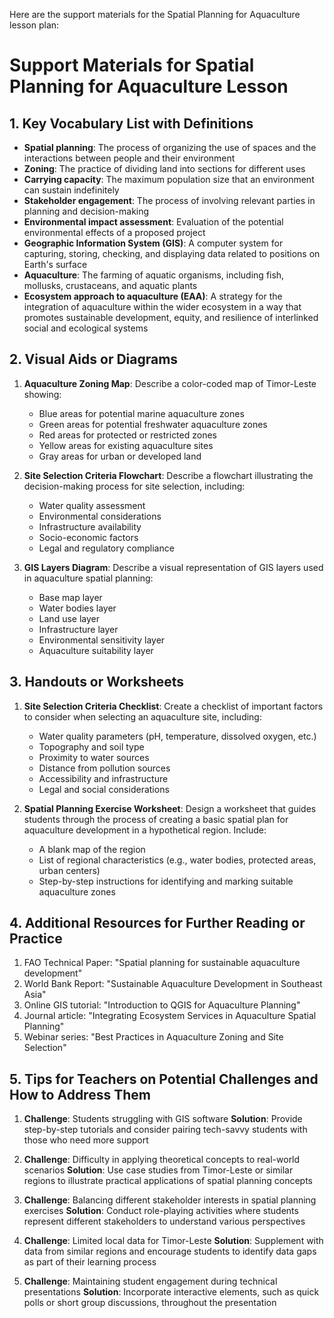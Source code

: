 Here are the support materials for the Spatial Planning for Aquaculture lesson plan:

# Support Materials for Spatial Planning for Aquaculture Lesson

## 1. Key Vocabulary List with Definitions

- **Spatial planning**: The process of organizing the use of spaces and the interactions between people and their environment
- **Zoning**: The practice of dividing land into sections for different uses
- **Carrying capacity**: The maximum population size that an environment can sustain indefinitely
- **Stakeholder engagement**: The process of involving relevant parties in planning and decision-making
- **Environmental impact assessment**: Evaluation of the potential environmental effects of a proposed project
- **Geographic Information System (GIS)**: A computer system for capturing, storing, checking, and displaying data related to positions on Earth's surface
- **Aquaculture**: The farming of aquatic organisms, including fish, mollusks, crustaceans, and aquatic plants
- **Ecosystem approach to aquaculture (EAA)**: A strategy for the integration of aquaculture within the wider ecosystem in a way that promotes sustainable development, equity, and resilience of interlinked social and ecological systems

## 2. Visual Aids or Diagrams

1. **Aquaculture Zoning Map**:
   Describe a color-coded map of Timor-Leste showing:
   - Blue areas for potential marine aquaculture zones
   - Green areas for potential freshwater aquaculture zones
   - Red areas for protected or restricted zones
   - Yellow areas for existing aquaculture sites
   - Gray areas for urban or developed land

2. **Site Selection Criteria Flowchart**:
   Describe a flowchart illustrating the decision-making process for site selection, including:
   - Water quality assessment
   - Environmental considerations
   - Infrastructure availability
   - Socio-economic factors
   - Legal and regulatory compliance

3. **GIS Layers Diagram**:
   Describe a visual representation of GIS layers used in aquaculture spatial planning:
   - Base map layer
   - Water bodies layer
   - Land use layer
   - Infrastructure layer
   - Environmental sensitivity layer
   - Aquaculture suitability layer

## 3. Handouts or Worksheets

1. **Site Selection Criteria Checklist**:
   Create a checklist of important factors to consider when selecting an aquaculture site, including:
   - Water quality parameters (pH, temperature, dissolved oxygen, etc.)
   - Topography and soil type
   - Proximity to water sources
   - Distance from pollution sources
   - Accessibility and infrastructure
   - Legal and social considerations

2. **Spatial Planning Exercise Worksheet**:
   Design a worksheet that guides students through the process of creating a basic spatial plan for aquaculture development in a hypothetical region. Include:
   - A blank map of the region
   - List of regional characteristics (e.g., water bodies, protected areas, urban centers)
   - Step-by-step instructions for identifying and marking suitable aquaculture zones

## 4. Additional Resources for Further Reading or Practice

1. FAO Technical Paper: "Spatial planning for sustainable aquaculture development"
2. World Bank Report: "Sustainable Aquaculture Development in Southeast Asia"
3. Online GIS tutorial: "Introduction to QGIS for Aquaculture Planning"
4. Journal article: "Integrating Ecosystem Services in Aquaculture Spatial Planning"
5. Webinar series: "Best Practices in Aquaculture Zoning and Site Selection"

## 5. Tips for Teachers on Potential Challenges and How to Address Them

1. **Challenge**: Students struggling with GIS software
   **Solution**: Provide step-by-step tutorials and consider pairing tech-savvy students with those who need more support

2. **Challenge**: Difficulty in applying theoretical concepts to real-world scenarios
   **Solution**: Use case studies from Timor-Leste or similar regions to illustrate practical applications of spatial planning concepts

3. **Challenge**: Balancing different stakeholder interests in spatial planning exercises
   **Solution**: Conduct role-playing activities where students represent different stakeholders to understand various perspectives

4. **Challenge**: Limited local data for Timor-Leste
   **Solution**: Supplement with data from similar regions and encourage students to identify data gaps as part of their learning process

5. **Challenge**: Maintaining student engagement during technical presentations
   **Solution**: Incorporate interactive elements, such as quick polls or short group discussions, throughout the presentation